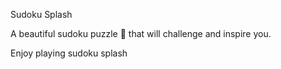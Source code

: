 Sudoku Splash

A beautiful sudoku puzzle 🧩 that will challenge and inspire you.

Enjoy playing sudoku splash
